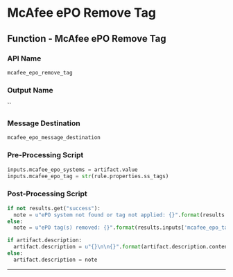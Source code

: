 <!--
    DO NOT MANUALLY EDIT THIS FILE
    THIS FILE IS AUTOMATICALLY GENERATED WITH resilient-sdk codegen
    Generated with resilient-sdk v50.0.151
-->

# McAfee ePO Remove Tag

## Function - McAfee ePO Remove Tag

### API Name
`mcafee_epo_remove_tag`

### Output Name
``

### Message Destination
`mcafee_epo_message_destination`

### Pre-Processing Script
```python
inputs.mcafee_epo_systems = artifact.value
inputs.mcafee_epo_tag = str(rule.properties.ss_tags)
```

### Post-Processing Script
```python
if not results.get("success"):
  note = u"ePO system not found or tag not applied: {}".format(results.inputs['mcafee_epo_tag'])
else:
  note = u"ePO tag(s) removed: {}".format(results.inputs['mcafee_epo_tag'])

if artifact.description:
  artifact.description = u"{}\n\n{}".format(artifact.description.content, note)
else:
  artifact.description = note
```

---

